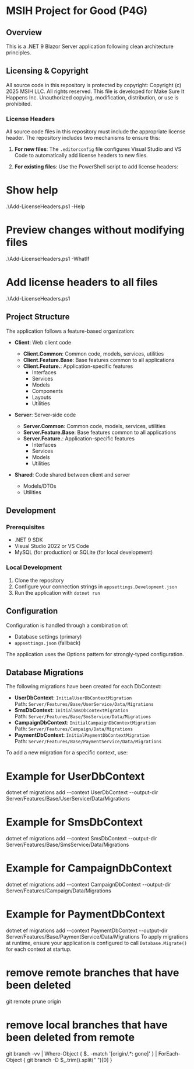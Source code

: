 # MSIH Project for Good (P4G)

## Overview
This is a .NET 9 Blazor Server application following clean architecture principles.

## Licensing & Copyright

All source code in this repository is protected by copyright:
Copyright (c) 2025 MSIH LLC. All rights reserved.
This file is developed for Make Sure It Happens Inc.
Unauthorized copying, modification, distribution, or use is prohibited.
### License Headers

All source code files in this repository must include the appropriate license header. The repository includes two mechanisms to ensure this:

1. **For new files**: The `.editorconfig` file configures Visual Studio and VS Code to automatically add license headers to new files.

2. **For existing files**: Use the PowerShell script to add license headers:
# Show help
.\Add-LicenseHeaders.ps1 -Help

# Preview changes without modifying files
.\Add-LicenseHeaders.ps1 -WhatIf

# Add license headers to all files
.\Add-LicenseHeaders.ps1
## Project Structure

The application follows a feature-based organization:

- **Client**: Web client code
  - **Client.Common**: Common code, models, services, utilities
  - **Client.Feature.Base**: Base features common to all applications
  - **Client.Feature.<FeatureName>**: Application-specific features
    - Interfaces
    - Services
    - Models
    - Components
    - Layouts
    - Utilities

- **Server**: Server-side code
  - **Server.Common**: Common code, models, services, utilities
  - **Server.Feature.Base**: Base features common to all applications
  - **Server.Feature.<FeatureName>**: Application-specific features
    - Interfaces
    - Services
    - Models
    - Utilities

- **Shared**: Code shared between client and server
  - Models/DTOs
  - Utilities

## Development

### Prerequisites
- .NET 9 SDK
- Visual Studio 2022 or VS Code
- MySQL (for production) or SQLite (for local development)

### Local Development
1. Clone the repository
2. Configure your connection strings in `appsettings.Development.json`
3. Run the application with `dotnet run`

## Configuration
Configuration is handled through a combination of:
- Database settings (primary)
- `appsettings.json` (fallback)

The application uses the Options pattern for strongly-typed configuration.

## Database Migrations

The following migrations have been created for each DbContext:

- **UserDbContext**: `InitialUserDbContextMigration`  
  Path: `Server/Features/Base/UserService/Data/Migrations`
- **SmsDbContext**: `InitialSmsDbContextMigration`  
  Path: `Server/Features/Base/SmsService/Data/Migrations`
- **CampaignDbContext**: `InitialCampaignDbContextMigration`  
  Path: `Server/Features/Campaign/Data/Migrations`
- **PaymentDbContext**: `InitialPaymentDbContextMigration`  
  Path: `Server/Features/Base/PaymentService/Data/Migrations`

To add a new migration for a specific context, use:
# Example for UserDbContext
 dotnet ef migrations add <MigrationName> --context UserDbContext --output-dir Server/Features/Base/UserService/Data/Migrations

# Example for SmsDbContext
 dotnet ef migrations add <MigrationName> --context SmsDbContext --output-dir Server/Features/Base/SmsService/Data/Migrations

# Example for CampaignDbContext
 dotnet ef migrations add <MigrationName> --context CampaignDbContext --output-dir Server/Features/Campaign/Data/Migrations

# Example for PaymentDbContext
 dotnet ef migrations add <MigrationName> --context PaymentDbContext --output-dir Server/Features/Base/PaymentService/Data/Migrations
To apply migrations at runtime, ensure your application is configured to call `Database.Migrate()` for each context at startup.

# remove remote branches that have been deleted

git remote prune origin

# remove local branches that have been deleted from remote

git branch -vv | Where-Object { $_ -match '\[origin/.*: gone\]' } | ForEach-Object { git branch -D $_.trim().split(" ")[0] }
